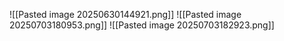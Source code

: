 ![[Pasted image 20250630144921.png]]
![[Pasted image 20250703180953.png]]
![[Pasted image 20250703182923.png]]
